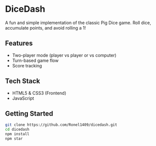 # DiceDash

A fun and simple implementation of the classic Pig Dice game. Roll dice, accumulate points, and avoid rolling a 1!

## Features
- Two-player mode (player vs player or vs computer)
- Turn-based game flow
- Score tracking

## Tech Stack
- HTML5 & CSS3 (Frontend)
- JavaScript

## Getting Started

```bash
git clone https://github.com/Ronel1409/dicedash.git
cd dicedash
npm install
npm star
